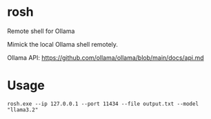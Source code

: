 # rosh
Remote shell for Ollama

Mimick the local Ollama shell remotely.  

Ollama API: https://github.com/ollama/ollama/blob/main/docs/api.md  

# Usage
```
rosh.exe --ip 127.0.0.1 --port 11434 --file output.txt --model "llama3.2"
```

